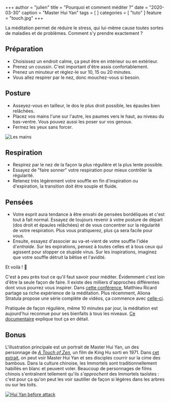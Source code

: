 +++
author = "julien"
title = "Pourquoi et comment méditer ?"
date = "2020-03-30"
caption = "Master Hui Yan"
tags = [
]
categories = [
    "tuto"
]
feature = "touch.jpg"
+++

La méditation permet de réduire le stress, qui lui-même cause toutes sortes de maladies et de problèmes. Comment s'y prendre exactement ?

## Préparation

* Choisissez un endroit calme, ça peut être en intérieur ou en extérieur.
* Prenez un coussin. C'est important d'être assis confortablement.
* Prenez un minuteur et réglez-le sur 10, 15 ou 20 minutes.
* Vous allez respirer par le nez, donc mouchez-vous si besoin.

## Posture

* Asseyez-vous en tailleur, le dos le plus droit possible, les épaules bien relâchées.
* Placez vos mains l'une sur l'autre, les paumes vers le haut, au niveau du bas-ventre. Vous pouvez aussi les poser sur vos genoux.
* Fermez les yeux sans forcer.

![Les mains](/image/mani.jpg)

## Respiration

* Respirez par le nez de la façon la plus régulière et la plus lente possible.
* Essayez de "faire sonner" votre respiration pour mieux contrôler la régularité.
* Retenez très légèrement votre souffle en fin d'inspiration ou d'expiration, la transition doit être souple et fluide.

## Pensées

* Votre esprit aura tendance à être envahi de pensées bordéliques et c'est tout à fait normal. Essayez de toujours revenir à votre posture de départ (dos droit et épaules relâchées) et de vous concentrer sur la régularité de votre respiration. Plus vous pratiquerez, plus ça sera facile pour vous.
* Ensuite, essayez d'associer au va-et-vient de votre souffle l'idée d'*entraide*. Sur les expirations, pensez à toutes celles et à tous ceux qui agissent pour stopper ce stupide virus. Sur les inspirations, imaginez que votre souffle détruit la bêtise et l'avidité.

Et voilà ! 🎉

C'est à peu près tout ce qu'il faut savoir pour méditer. Évidemment c'est loin d'être la seule façon de faire. Il existe des milliers d'approches différentes dont vous pourrez vous inspirer. Dans [cette conférence](https://www.youtube.com/watch?v=aKLxPDMtfr8), Matthieu Ricard partage sa riche expérience de la méditation. Plus récemment, Aliona Stratula propose une série complète de vidéos, ça commence avec [celle-ci](https://www.youtube.com/watch?v=bAI8Wg-J3XY&t=705s).

Pratiquée de façon régulière, même 10 minutes par jour, la méditation est aujourd'hui reconnue pour ses bienfaits à tous les niveaux. [Ce documentaire](https://www.youtube.com/watch?v=wR-xDUx3788) explique tout ça en détail.

## Bonus

L'illustration principale est un portrait de Master Hui Yan, un des personnage de [*A Touch of Zen*](https://fr.wikipedia.org/wiki/A_Touch_of_Zen), un film de King Hu sorti en 1971. Dans [cet extrait](https://www.youtube.com/watch?v=0AHz2B-_sLQ), on peut voir Master Hui Yan et ses disciples courrir sur la cime des bambous. Dans la culture chinoise, les Immortels sont traditionnellement habillés en blanc et peuvent voler. Beaucoup de personnages de films chinois s'entraînent tellement qu'ils *s'approchent* des Immortels taoïstes : c'est pour ça qu'on peut les voir sautiller de façon si légères dans les arbres ou sur les toits.

[![Hui Yan before attack](/image/hui-yan-before-attack.png)](https://www.youtube.com/watch?v=0AHz2B-_sLQ)

